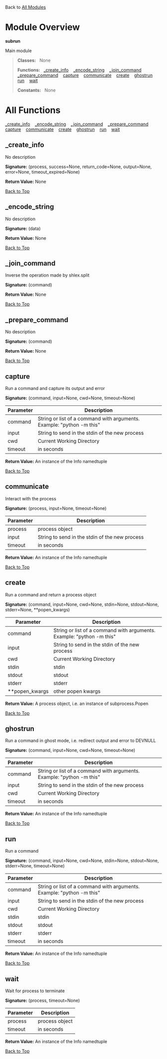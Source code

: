 Back to [All Modules](https://github.com/pyrustic/subrun/blob/master/docs/modules/README.md#readme)

# Module Overview

**subrun**
 
Main module

> **Classes:** &nbsp; None
>
> **Functions:** &nbsp; [\_create\_info](#_create_info) &nbsp;&nbsp; [\_encode\_string](#_encode_string) &nbsp;&nbsp; [\_join\_command](#_join_command) &nbsp;&nbsp; [\_prepare\_command](#_prepare_command) &nbsp;&nbsp; [capture](#capture) &nbsp;&nbsp; [communicate](#communicate) &nbsp;&nbsp; [create](#create) &nbsp;&nbsp; [ghostrun](#ghostrun) &nbsp;&nbsp; [run](#run) &nbsp;&nbsp; [wait](#wait)
>
> **Constants:** &nbsp; None

# All Functions
[\_create\_info](#_create_info) &nbsp;&nbsp; [\_encode\_string](#_encode_string) &nbsp;&nbsp; [\_join\_command](#_join_command) &nbsp;&nbsp; [\_prepare\_command](#_prepare_command) &nbsp;&nbsp; [capture](#capture) &nbsp;&nbsp; [communicate](#communicate) &nbsp;&nbsp; [create](#create) &nbsp;&nbsp; [ghostrun](#ghostrun) &nbsp;&nbsp; [run](#run) &nbsp;&nbsp; [wait](#wait)

## \_create\_info
No description



**Signature:** (process, success=None, return\_code=None, output=None, error=None, timeout\_expired=None)





**Return Value:** None

[Back to Top](#module-overview)


## \_encode\_string
No description



**Signature:** (data)





**Return Value:** None

[Back to Top](#module-overview)


## \_join\_command
Inverse the operation made by shlex.split 



**Signature:** (command)





**Return Value:** None

[Back to Top](#module-overview)


## \_prepare\_command
No description



**Signature:** (command)





**Return Value:** None

[Back to Top](#module-overview)


## capture
Run a command and capture its output and error




**Signature:** (command, input=None, cwd=None, timeout=None)

|Parameter|Description|
|---|---|
|command|String or list of a command with arguments. Example: "python -m this"|
|input|String to send in the stdin of the new process|
|cwd|Current Working Directory|
|timeout|in seconds |





**Return Value:** An instance of the Info namedtuple

[Back to Top](#module-overview)


## communicate
Interact with the process




**Signature:** (process, input=None, timeout=None)

|Parameter|Description|
|---|---|
|process|process object|
|input|String to send in the stdin of the new process|
|timeout|in seconds |





**Return Value:** An instance of the Info namedtuple

[Back to Top](#module-overview)


## create
Run a command and return a process object




**Signature:** (command, input=None, cwd=None, stdin=None, stdout=None, stderr=None, \*\*popen\_kwargs)

|Parameter|Description|
|---|---|
|command|String or list of a command with arguments. Example: "python -m this"|
|input|String to send in the stdin of the new process|
|cwd|Current Working Directory|
|stdin|stdin|
|stdout|stdout|
|stderr|stderr|
|\*\*popen\_kwargs|other popen kwargs |





**Return Value:** A process object, i.e. an instance of subprocess.Popen

[Back to Top](#module-overview)


## ghostrun
Run a command in ghost mode, i.e. redirect output and error to DEVNULL




**Signature:** (command, input=None, cwd=None, timeout=None)

|Parameter|Description|
|---|---|
|command|String or list of a command with arguments. Example: "python -m this"|
|input|String to send in the stdin of the new process|
|cwd|Current Working Directory|
|timeout|in seconds |





**Return Value:** An instance of the Info namedtuple

[Back to Top](#module-overview)


## run
Run a command




**Signature:** (command, input=None, cwd=None, stdin=None, stdout=None, stderr=None, timeout=None)

|Parameter|Description|
|---|---|
|command|String or list of a command with arguments. Example: "python -m this"|
|input|String to send in the stdin of the new process|
|cwd|Current Working Directory|
|stdin|stdin|
|stdout|stdout|
|stderr|stderr|
|timeout|in seconds |





**Return Value:** An instance of the Info namedtuple

[Back to Top](#module-overview)


## wait
Wait for process to terminate




**Signature:** (process, timeout=None)

|Parameter|Description|
|---|---|
|process|process object|
|timeout|in seconds |





**Return Value:** An instance of the Info namedtuple

[Back to Top](#module-overview)


